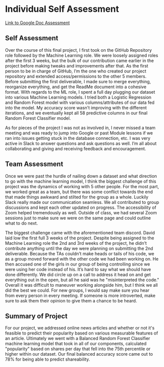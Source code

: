 # Individual Self Assessment

[Link to Google Doc Assessment](https://docs.google.com/document/d/1DQnfXvE1cihJRGFtRA2zLuM7SbxifQUKdistUspmS1Q/edit) 

## Self Assessment

Over the course of this final project, I first took on the GitHub Repository role followed by the Machine Learning role. We were loosely assigned roles after the first 3 weeks, but the bulk of our contribution came earlier in the project before making tweaks and improvements after that. As the first person to be in charge of GitHub, I’m the one who created our project repository and extended access/permissions to the other 5 members. Before submitting the first deliverable, I made sure to merge everything, reorganize everything, and get the ReadMe document into a cohesive format. With regards to the ML role, I spent a full day plugging our dataset into various Machine Learning models. I tried both a Logistic Regression and Random Forest model with various columns/attributes of our data fed into the model. My accuracy score wasn’t improving with the different iterations, and we eventually kept all 58 predictive columns in our final Random Forest Classifier model.

As for pieces of the project I was not as involved in, I never missed a team meeting and was ready to jump into Google or past Module lessons if we ran into issues getting stuck in the database connection, etc. I was very active in Slack to answer questions and ask questions as well. I’m all about collaborating and giving and receiving feedback and encouragement. 

## Team Assessment

Once we were past the hurdle of nailing down a dataset and what direction to go with the machine learning model, I think the biggest challenge of this project was the dynamics of working with 5 other people. For the most part, we worked great as a team, but there was some conflict towards the end that made things awkward and stilted for the group as a whole. Luckily Slack really made our communication seamless. We all contributed to group discussions and kept each other updated on progress. The accessibility of Zoom helped tremendously as well. Outside of class, we had several Zoom sessions just to make sure we were on the same page and could outline what to do next. 

The biggest challenge came with the aforementioned team discord. David laid low the first full 3 weeks of the project. Despite being assigned to the Machine Learning role the 2nd and 3rd weeks of the project, he didn’t contribute anything until the day we were planning on submitting the 2nd deliverable. Because the TAs couldn’t make heads or tails of his code, we as a group moved forward with the other code we had been working on. He then accused one of the girls in our group of being controlling since we were using her code instead of his. It’s hard to say what we should have done differently. We did circle up on a call to address it head on and get everything out in the open, but all he said was he "misinterpreted the code." Overall it was difficult to maneuver working alongside him, but I think we all did the best we could. For new groups, I would say make sure you hear from every person in every meeting. If someone is more introverted, make sure to ask them their opinion to give them a chance to be heard. 

## Summary of Project

For our project, we addressed online news articles and whether or not it's feasible to predict their popularity based on various measurable features of an article. Ultimately we went with a Balanced Random Forest Classifier machine learning model that took in all of our components, calculated "popularity" based on shares per day that fell into the 75th percentile or higher within our dataset. Our final balanced accuracy score came out to 78% for being able to predict shareability. 
